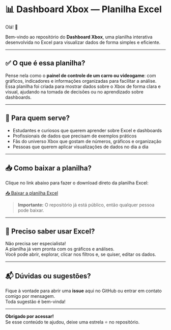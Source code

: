 # 📊 Dashboard Xbox — Planilha Excel

Olá! 👋

Bem-vindo ao repositório do **Dashboard Xbox**, uma planilha interativa desenvolvida no Excel para visualizar dados de forma simples e eficiente.

---

## ✅ O que é essa planilha?

Pense nela como o **painel de controle de um carro ou videogame**: com gráficos, indicadores e informações organizadas para facilitar a análise.  
Essa planilha foi criada para mostrar dados sobre o Xbox de forma clara e visual, ajudando na tomada de decisões ou no aprendizado sobre dashboards.

---

## 🎯 Para quem serve?

- Estudantes e curiosos que querem aprender sobre Excel e dashboards
- Profissionais de dados que precisam de exemplos práticos
- Fãs do universo Xbox que gostam de números, gráficos e organização
- Pessoas que querem aplicar visualizações de dados no dia a dia

---

## 📥 Como baixar a planilha?

Clique no link abaixo para fazer o download direto da planilha Excel:

[📥 Baixar a planilha Excel](https://github.com/KleitonEluzai/dashboard-vendas-xbox/raw/main/dashboard_xbox.xlsx)

> **Importante:** O repositório já está público, então qualquer pessoa pode baixar.

---

## 🧠 Preciso saber usar Excel?

Não precisa ser especialista!  
A planilha já vem pronta com os gráficos e análises.  
Você pode abrir, explorar, clicar nos filtros e, se quiser, editar os dados.

---

## 📬 Dúvidas ou sugestões?

Fique à vontade para abrir uma **issue** aqui no GitHub ou entrar em contato comigo por mensagem.  
Toda sugestão é bem-vinda!

---

**Obrigado por acessar!**  
Se esse conteúdo te ajudou, deixe uma estrela ⭐ no repositório.
